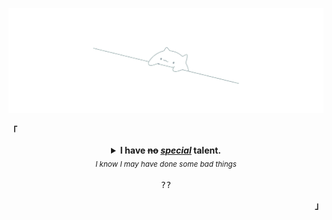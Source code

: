 <p align="center"><a href="#"><img width="800px" src="src/bongo.png" /></a></p>
<p align="left"><b>「</b></p>
  <details align="center">
<summary>
   <strong>I have <del>no</del> <ins><i>special</i></ins> talent.</strong>
   <br>
   <i><sub>I know I may have done some bad things</sub></i>
   <br>
   <br>
    <samp>??</samp>
  </summary>
</details>
<p align="right"><b>」</b></p>